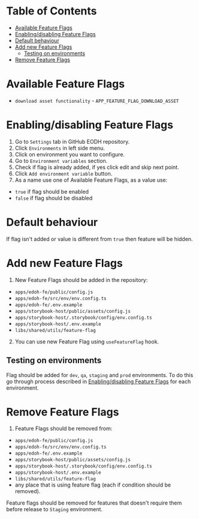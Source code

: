 # Table of Contents

- [Available Feature Flags](#Available-Feature-Flags)
- [Enabling/disabling Feature Flags](#Enablingdisabling-Feature-Flags)
- [Default behaviour](#Default-behaviour)
- [Add new Feature Flags](#Add-new-Feature-Flags)
  - [Testing on environments](#Testing-on-environments)
- [Remove Feature Flags](#Remove-Feature-Flags)

# Available Feature Flags

- `download asset functionality` - `APP_FEATURE_FLAG_DOWNLOAD_ASSET`

# Enabling/disabling Feature Flags

1. Go to `Settings` tab in GitHub EODH repository.
2. Click `Environments` in left side menu.
3. Click on environment you want to configure.
4. Go to `Environment variables` section.
5. Check if flag is already added, if yes click edit and skip next point.
6. Click `Add environment variable` button.
7. As a name use one of Available Feature Flags, as a value use:

- `true` if flag should be enabled
- `false` if flag should be disabled

# Default behaviour

If flag isn't added or value is different from `true` then feature will be hidden.

# Add new Feature Flags

1. New Feature Flags should be added in the repository:

- `apps/edoh-fe/public/config.js`
- `apps/edoh-fe/src/env/env.config.ts`
- `apps/edoh-fe/.env.example`
- `apps/storybook-host/public/assets/config.js`
- `apps/storybook-host/.storybook/config/env.config.ts`
- `apps/storybook-host/.env.example`
- `libs/shared/utils/feature-flag`

2. You can use new Feature Flag using `useFeatureFlag` hook.

## Testing on environments

Flag should be added for `dev`, `qa`, `staging` and `prod` environments. To do this go through process described in [Enabling/disabling Feature Flags](#Enablingdisabling-Feature-Flags) for each environment.

# Remove Feature Flags

1. Feature Flags should be removed from:

- `apps/edoh-fe/public/config.js`
- `apps/edoh-fe/src/env/env.config.ts`
- `apps/edoh-fe/.env.example`
- `apps/storybook-host/public/assets/config.js`
- `apps/storybook-host/.storybook/config/env.config.ts`
- `apps/storybook-host/.env.example`
- `libs/shared/utils/feature-flag`
- any place that is using feature flag (each if condition should be removed).

Feature flags should be removed for features that doesn't require them before release to `Staging` environment.
